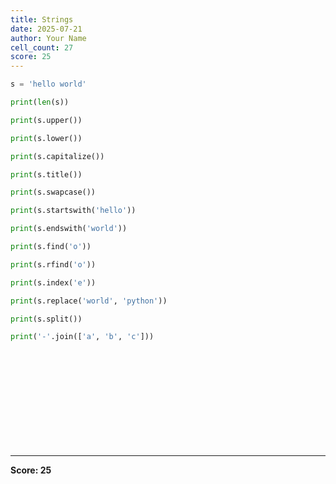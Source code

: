 ```yaml
---
title: Strings
date: 2025-07-21
author: Your Name
cell_count: 27
score: 25
---
```


```python
s = 'hello world'
```


```python
print(len(s))
```


```python
print(s.upper())
```


```python
print(s.lower())
```


```python
print(s.capitalize())
```


```python
print(s.title())
```


```python
print(s.swapcase())
```


```python
print(s.startswith('hello'))
```


```python
print(s.endswith('world'))
```


```python
print(s.find('o'))
```


```python
print(s.rfind('o'))
```


```python
print(s.index('e'))
```


```python
print(s.replace('world', 'python'))
```


```python
print(s.split())
```


```python
print('-'.join(['a', 'b', 'c']))
```


```python

```


```python

```


```python

```


```python

```


```python

```


```python

```


```python

```


```python

```


```python

```


```python

```


```python

```


```python

```


---
**Score: 25**